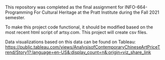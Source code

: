 This repository was completed as the final assignment for INFO-664-Programming For Cultural Heritage at the Pratt Institute during the Fall 2021 semester.

To make this project code functional, it should be modified based on the most recent html script of artsy.com. This project will create csv files.

Data visualizations based on this data can be found on Tableau: https://public.tableau.com/views/AnalysisofContemporaryChineseArtPriceTrend/Story1?:language=en-US&:display_count=n&:origin=viz_share_link